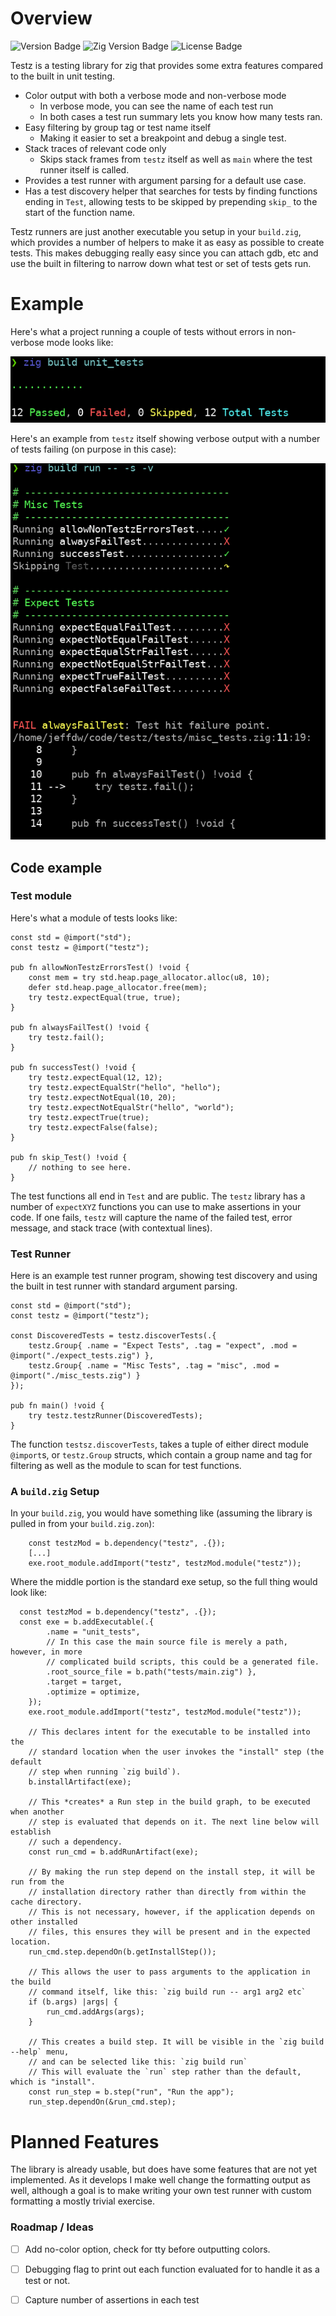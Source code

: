 # Overview

![Version Badge](https://img.shields.io/badge/Version-0.5.2-brightgreen)
![Zig Version Badge](https://img.shields.io/badge/Zig%20Version-0.13.0-%23f7a41d?logo=zig)
![License Badge](https://img.shields.io/badge/License-MIT-blue)

Testz is a testing library for zig that provides some extra features compared to the built in unit testing.

- Color output with both a verbose mode and non-verbose mode
  - In verbose mode, you can see the name of each test run
  - In both cases a test run summary lets you know how many tests ran.
- Easy filtering by group tag or test name itself
  - Making it easier to set a breakpoint and debug a single test.
- Stack traces of relevant code only
  - Skips stack frames from `testz` itself as well as `main` where the test runner itself is called.
- Provides a test runner with argument parsing for a default use case.
- Has a test discovery helper that searches for tests by finding functions ending in `Test`, allowing tests to be skipped by prepending `skip_` to the start of the function name.

Testz runners are just another executable you setup in your `build.zig`, which provides a number of helpers to make it as easy as possible to create tests.  This makes debugging really easy since you can attach gdb, etc and use the built in filtering to narrow down what test or set of tests gets run.

# Example

Here's what a project running a couple of tests without errors in non-verbose mode looks like:

![All tests passing, non-verbose](images/passing_non-verbose.png)

Here's an example from `testz` itself showing verbose output with a number of tests failing (on purpose in this case):

![Failing test example, verbose output](images/verbose_output.png)

## Code example

### Test module

Here's what a module of tests looks like:

```zig
const std = @import("std");
const testz = @import("testz");

pub fn allowNonTestzErrorsTest() !void {
    const mem = try std.heap.page_allocator.alloc(u8, 10);
    defer std.heap.page_allocator.free(mem);
    try testz.expectEqual(true, true);
}

pub fn alwaysFailTest() !void {
    try testz.fail();
}

pub fn successTest() !void {
    try testz.expectEqual(12, 12);
    try testz.expectEqualStr("hello", "hello");
    try testz.expectNotEqual(10, 20);
    try testz.expectNotEqualStr("hello", "world");
    try testz.expectTrue(true);
    try testz.expectFalse(false);
}

pub fn skip_Test() !void {
    // nothing to see here.
}
```

The test functions all end in `Test` and are public.  The `testz` library has a number of `expectXYZ` functions you can use to make assertions in your code.  If one fails, `testz` will capture the name of the failed test, error message, and stack trace (with contextual lines).

### Test Runner 

Here is an example test runner program, showing test discovery and using the built in test runner with standard argument parsing.

```tests/main.zig
const std = @import("std");
const testz = @import("testz");

const DiscoveredTests = testz.discoverTests(.{ 
    testz.Group{ .name = "Expect Tests", .tag = "expect", .mod = @import("./expect_tests.zig") }, 
    testz.Group{ .name = "Misc Tests", .tag = "misc", .mod = @import("./misc_tests.zig") } 
});

pub fn main() !void {
    try testz.testzRunner(DiscoveredTests);
}
```

The function `testsz.discoverTests`, takes a tuple of either direct module `@import`s, or `testz.Group` structs, which contain a group name and tag for filtering as well as the module to scan for test functions.

### A `build.zig` Setup

In your `build.zig`, you would have something like (assuming the library is pulled in from your `build.zig.zon`):

```zig
    const testzMod = b.dependency("testz", .{});
    [...]
    exe.root_module.addImport("testz", testzMod.module("testz"));
```

Where the middle portion is the standard exe setup, so the full thing would look like:

```zig
  const testzMod = b.dependency("testz", .{});
  const exe = b.addExecutable(.{
        .name = "unit_tests",
        // In this case the main source file is merely a path, however, in more
        // complicated build scripts, this could be a generated file.
        .root_source_file = b.path("tests/main.zig") },
        .target = target,
        .optimize = optimize,
    });
    exe.root_module.addImport("testz", testzMod.module("testz"));

    // This declares intent for the executable to be installed into the
    // standard location when the user invokes the "install" step (the default
    // step when running `zig build`).
    b.installArtifact(exe);

    // This *creates* a Run step in the build graph, to be executed when another
    // step is evaluated that depends on it. The next line below will establish
    // such a dependency.
    const run_cmd = b.addRunArtifact(exe);

    // By making the run step depend on the install step, it will be run from the
    // installation directory rather than directly from within the cache directory.
    // This is not necessary, however, if the application depends on other installed
    // files, this ensures they will be present and in the expected location.
    run_cmd.step.dependOn(b.getInstallStep());

    // This allows the user to pass arguments to the application in the build
    // command itself, like this: `zig build run -- arg1 arg2 etc`
    if (b.args) |args| {
        run_cmd.addArgs(args);
    }

    // This creates a build step. It will be visible in the `zig build --help` menu,
    // and can be selected like this: `zig build run`
    // This will evaluate the `run` step rather than the default, which is "install".
    const run_step = b.step("run", "Run the app");
    run_step.dependOn(&run_cmd.step);
```

# Planned Features

The library is already usable, but does have some features that are not yet implemented.  As it develops I make well change the formatting output as well, although a goal is to make writing your own test runner with custom formatting a mostly trivial exercise.

### Roadmap / Ideas
- [ ] Add no-color option, check for tty before outputting colors.
- [ ] Debugging flag to print out each function evaluated for to handle it as a test or not.
- [ ] Capture number of assertions in each test

